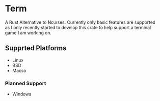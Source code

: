 # Term

A Rust Alternative to Ncurses. Currently only basic features are supported as I only recently started to develop this crate to help support a terminal game I am working on.

## Supprted Platforms

- Linux
- BSD
- Macso

### Planned Support

- Windows
